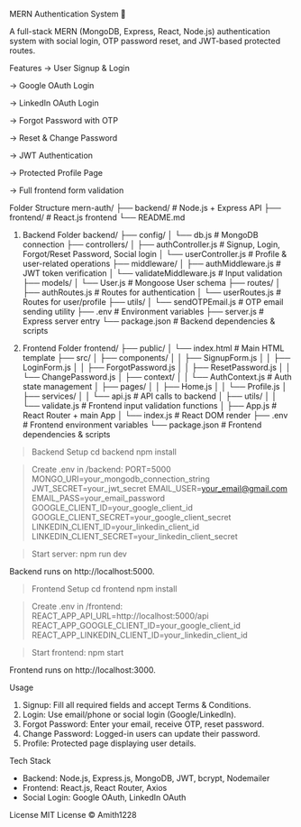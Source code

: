 MERN Authentication System 🔐

A full-stack MERN (MongoDB, Express, React, Node.js) authentication system with social login, OTP password reset, and JWT-based protected routes.


Features
-> User Signup & Login

-> Google OAuth Login

-> LinkedIn OAuth Login

-> Forgot Password with OTP

-> Reset & Change Password

-> JWT Authentication

-> Protected Profile Page

-> Full frontend form validation

Folder Structure
mern-auth/
├── backend/   # Node.js + Express API
├── frontend/        # React.js frontend
└── README.md

1. Backend Folder
backend/
├── config/
│   └── db.js                # MongoDB connection
├── controllers/
│   ├── authController.js     # Signup, Login, Forgot/Reset Password, Social login
│   └── userController.js     # Profile & user-related operations
├── middleware/
│   ├── authMiddleware.js     # JWT token verification
│   └── validateMiddleware.js # Input validation
├── models/
│   └── User.js               # Mongoose User schema
├── routes/
│   ├── authRoutes.js         # Routes for authentication
│   └── userRoutes.js         # Routes for user/profile
├── utils/
│   └── sendOTPEmail.js       # OTP email sending utility
├── .env                      # Environment variables
├── server.js                 # Express server entry
└── package.json              # Backend dependencies & scripts


2. Frontend Folder
frontend/
├── public/
│   └── index.html            # Main HTML template
├── src/
│   ├── components/
│   │   ├── SignupForm.js
│   │   ├── LoginForm.js
│   │   ├── ForgotPassword.js
│   │   ├── ResetPassword.js
│   │   └── ChangePassword.js
│   ├── context/
│   │   └── AuthContext.js    # Auth state management
│   ├── pages/
│   │   ├── Home.js
│   │   └── Profile.js
│   ├── services/
│   │   └── api.js            # API calls to backend
│   ├── utils/
│   │   └── validate.js       # Frontend input validation functions
│   ├── App.js                # React Router + main App
│   └── index.js              # React DOM render
├── .env                      # Frontend environment variables
└── package.json              # Frontend dependencies & scripts


> Backend Setup
cd backend
npm install

> Create .env in /backend:
PORT=5000
MONGO_URI=your_mongodb_connection_string
JWT_SECRET=your_jwt_secret
EMAIL_USER=your_email@gmail.com
EMAIL_PASS=your_email_password
GOOGLE_CLIENT_ID=your_google_client_id
GOOGLE_CLIENT_SECRET=your_google_client_secret
LINKEDIN_CLIENT_ID=your_linkedin_client_id
LINKEDIN_CLIENT_SECRET=your_linkedin_client_secret

> Start server:
npm run dev

Backend runs on http://localhost:5000.


> Frontend Setup
cd frontend
npm install

> Create .env in /frontend:
REACT_APP_API_URL=http://localhost:5000/api
REACT_APP_GOOGLE_CLIENT_ID=your_google_client_id
REACT_APP_LINKEDIN_CLIENT_ID=your_linkedin_client_id

> Start frontend:
npm start

Frontend runs on http://localhost:3000.


Usage
1. Signup: Fill all required fields and accept Terms & Conditions.
2. Login: Use email/phone or social login (Google/LinkedIn).
3. Forgot Password: Enter your email, receive OTP, reset password.
4. Change Password: Logged-in users can update their password.
5. Profile: Protected page displaying user details.


Tech Stack
* Backend: Node.js, Express.js, MongoDB, JWT, bcrypt, Nodemailer
* Frontend: React.js, React Router, Axios
* Social Login: Google OAuth, LinkedIn OAuth
  
License
MIT License © Amith1228
